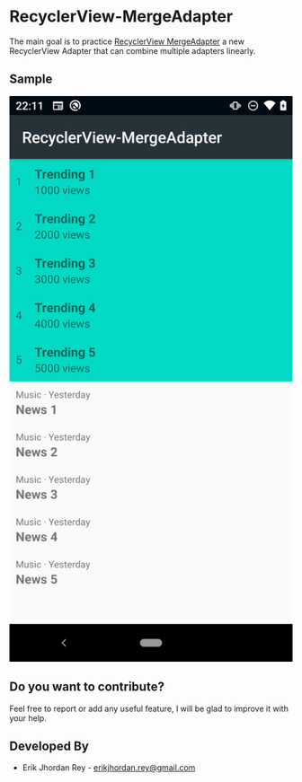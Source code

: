 # RecyclerView-MergeAdapter

The main goal is to practice [RecyclerView MergeAdapter](https://developer.android.com/jetpack/androidx/releases/recyclerview#version_120_2) 
a new RecyclerView Adapter that can combine multiple adapters linearly.

## Sample

![](./art/Screenshot.png)

Do you want to contribute?
--------------------------
Feel free to report or add any useful feature, I will be glad to improve it with your help.

Developed By
------------

* Erik Jhordan Rey  - <erikjhordan.rey@gmail.com> 
